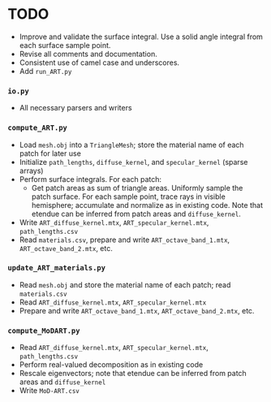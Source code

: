 # TODO

- Improve and validate the surface integral.
  Use a solid angle integral from each surface sample point.
- Revise all comments and documentation.
- Consistent use of camel case and underscores.
- Add `run_ART.py`

### `io.py`
- All necessary parsers and writers

### `compute_ART.py`
- Load `mesh.obj` into a `TriangleMesh`; store the material name of each patch for later use
- Initialize `path_lengths`, `diffuse_kernel`, and `specular_kernel` (sparse arrays)
- Perform surface integrals. For each patch:
  - Get patch areas as sum of triangle areas. Uniformly sample the patch surface. For each sample 
    point, trace rays in visible hemisphere; accumulate and normalize as in existing code. Note 
    that etendue can be inferred from patch areas and `diffuse_kernel`.
- Write `ART_diffuse_kernel.mtx`, `ART_specular_kernel.mtx`, `path_lengths.csv`
- Read `materials.csv`, prepare and write `ART_octave_band_1.mtx`, `ART_octave_band_2.mtx`, etc.

### `update_ART_materials.py`
- Read `mesh.obj` and store the material name of each patch; read `materials.csv`
- Read `ART_diffuse_kernel.mtx`, `ART_specular_kernel.mtx`
- Prepare and write `ART_octave_band_1.mtx`, `ART_octave_band_2.mtx`, etc.

### `compute_MoDART.py`
- Read `ART_diffuse_kernel.mtx`, `ART_specular_kernel.mtx`, `path_lengths.csv`
- Perform real-valued decomposition as in existing code
- Rescale eigenvectors; note that etendue can be inferred from patch areas and `diffuse_kernel`
- Write `MoD-ART.csv`
